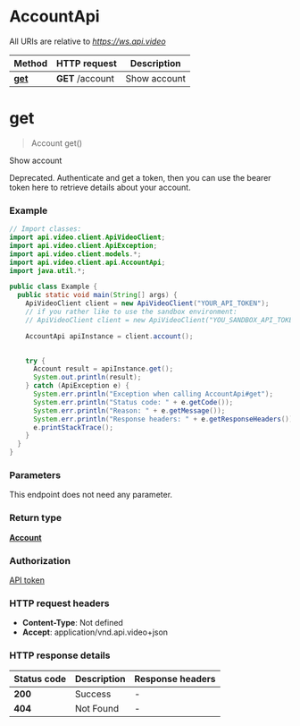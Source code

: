 # AccountApi

All URIs are relative to *https://ws.api.video*

Method | HTTP request | Description
------------- | ------------- | -------------
[**get**](AccountApi.md#get) | **GET** /account | Show account


<a name="get"></a>
# **get**
> Account get()

Show account

Deprecated. Authenticate and get a token, then you can use the bearer token here to retrieve details about your account.

### Example
```java
// Import classes:
import api.video.client.ApiVideoClient;
import api.video.client.ApiException;
import api.video.client.models.*;
import api.video.client.api.AccountApi;
import java.util.*;

public class Example {
  public static void main(String[] args) {
    ApiVideoClient client = new ApiVideoClient("YOUR_API_TOKEN");
    // if you rather like to use the sandbox environment:
    // ApiVideoClient client = new ApiVideoClient("YOU_SANDBOX_API_TOKEN", ApiVideoClient.Environment.SANDBOX);

    AccountApi apiInstance = client.account();
    

    try {
      Account result = apiInstance.get();
      System.out.println(result);
    } catch (ApiException e) {
      System.err.println("Exception when calling AccountApi#get");
      System.err.println("Status code: " + e.getCode());
      System.err.println("Reason: " + e.getMessage());
      System.err.println("Response headers: " + e.getResponseHeaders());
      e.printStackTrace();
    }
  }
}
```

### Parameters
This endpoint does not need any parameter.

### Return type


[**Account**](Account.md)

### Authorization

[API token](../README.md#api-token)

### HTTP request headers

 - **Content-Type**: Not defined
 - **Accept**: application/vnd.api.video+json

### HTTP response details
| Status code | Description | Response headers |
|-------------|-------------|------------------|
**200** | Success |  -  |
**404** | Not Found |  -  |

